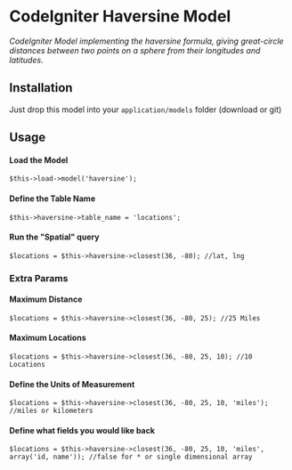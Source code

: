 # CodeIgniter Haversine Model

_CodeIgniter Model implementing the haversine formula, giving great-circle distances between two points on a sphere from their longitudes and latitudes._

## Installation
Just drop this model into your `application/models` folder (download or git)

## Usage

#### Load the Model
`$this->load->model('haversine');`

#### Define the Table Name
`$this->haversine->table_name = 'locations';`

#### Run the "Spatial" query
`$locations = $this->haversine->closest(36, -80); //lat, lng`

### Extra Params

#### Maximum Distance
`$locations = $this->haversine->closest(36, -80, 25); //25 Miles`

#### Maximum Locations
`$locations = $this->haversine->closest(36, -80, 25, 10); //10 Locations`

#### Define the Units of Measurement
`$locations = $this->haversine->closest(36, -80, 25, 10, 'miles'); //miles or kilometers`

#### Define what fields you would like back
`$locations = $this->haversine->closest(36, -80, 25, 10, 'miles', array('id, name')); //false for * or single dimensional array`